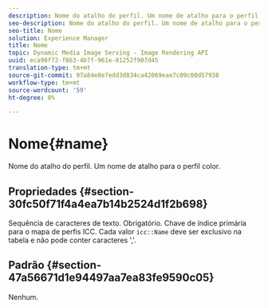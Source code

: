 ```yaml
---
description: Nome do atalho do perfil. Um nome de atalho para o perfil color.
seo-description: Nome do atalho do perfil. Um nome de atalho para o perfil color.
seo-title: Nome
solution: Experience Manager
title: Nome
topic: Dynamic Media Image Serving - Image Rendering API
uuid: eca98f72-f863-4b7f-961e-81252f907d45
translation-type: tm+mt
source-git-commit: 97a84e8e7edd3d834ca42069eae7c09c00d57938
workflow-type: tm+mt
source-wordcount: '59'
ht-degree: 0%

---
```



# Nome{#name}

Nome do atalho do perfil. Um nome de atalho para o perfil color.

## Propriedades {#section-30fc50f71f4a4ea7b14b2524d1f2b698}

Sequência de caracteres de texto. Obrigatório. Chave de índice primária para o mapa de perfis ICC. Cada valor `icc::Name` deve ser exclusivo na tabela e não pode conter caracteres &#39;,&#39;.

## Padrão {#section-47a56671d1e94497aa7ea83fe9590c05}

Nenhum.
